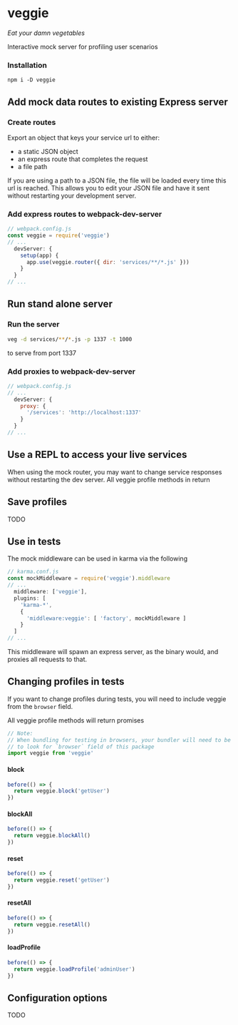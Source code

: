 
# veggie

*Eat your damn vegetables*

Interactive mock server for profiling user scenarios


### Installation

```
npm i -D veggie
```


## Add mock data routes to existing Express server

### Create routes

Export an object that keys your service url to either:

- a static JSON object
- an express route that completes the request
- a file path

If you are using a path to a JSON file, the file will be loaded every time this
url is reached. This allows you to edit your JSON file and have it sent without
restarting your development server.


### Add express routes to webpack-dev-server

```javascript
// webpack.config.js
const veggie = require('veggie')
// ...
  devServer: {
    setup(app) {
      app.use(veggie.router({ dir: 'services/**/*.js' }))
    }
  }
// ...
```


## Run stand alone server

### Run the server

```bash
veg -d services/**/*.js -p 1337 -t 1000
```

to serve from port 1337


### Add proxies to webpack-dev-server

```javascript
// webpack.config.js
// ...
  devServer: {
    proxy: {
      '/services': 'http://localhost:1337'
    }
  }
// ...
```


## Use a REPL to access your live services

When using the mock router, you may want to change service responses without
restarting the dev server. All veggie profile methods in return 


## Save profiles

TODO


## Use in tests

The mock middleware can be used in karma via the following

```javascript
// karma.conf.js
const mockMiddleware = require('veggie').middleware
// ...
  middleware: ['veggie'],
  plugins: [
    'karma-*',
    {
      'middleware:veggie': [ 'factory', mockMiddleware ]
    }
  ]
// ...
```

This middleware will spawn an express server, as the binary would, and proxies
all requests to that.


## Changing profiles in tests

If you want to change profiles during tests, you will need to include
veggie from the `browser` field.

All veggie profile methods will return promises


```javascript
// Note:
// When bundling for testing in browsers, your bundler will need to be configured
// to look for `browser` field of this package
import veggie from 'veggie'
```

#### block
```javascript
before(() => {
  return veggie.block('getUser')
})
```

#### blockAll
```javascript
before(() => {
  return veggie.blockAll()
})
```

#### reset
```javascript
before(() => {
  return veggie.reset('getUser')
})
```

#### resetAll
```javascript
before(() => {
  return veggie.resetAll()
})
```

#### loadProfile
```javascript
before(() => {
  return veggie.loadProfile('adminUser')
})
```


## Configuration options

TODO
